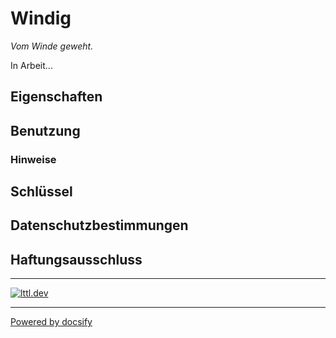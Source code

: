 # Windig

*Vom Winde geweht.*

In Arbeit...

## Eigenschaften

## Benutzung

### Hinweise

## Schlüssel

## Datenschutzbestimmungen

## Haftungsausschluss

---

[![lttl.dev](../logo-small.png)](https://lttl.dev)

---

[Powered by docsify](https://docsify.js.org/)